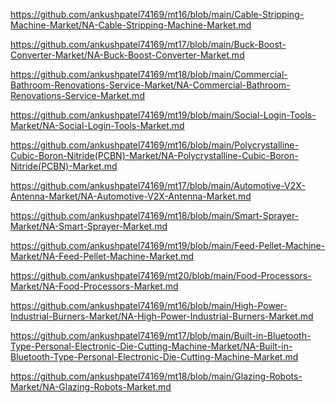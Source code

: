 <p><a href="https://github.com/ankushpatel74169/mt16/blob/main/Cable-Stripping-Machine-Market/NA-Cable-Stripping-Machine-Market.md">https://github.com/ankushpatel74169/mt16/blob/main/Cable-Stripping-Machine-Market/NA-Cable-Stripping-Machine-Market.md</a></p><p><a href="https://github.com/ankushpatel74169/mt17/blob/main/Buck-Boost-Converter-Market/NA-Buck-Boost-Converter-Market.md">https://github.com/ankushpatel74169/mt17/blob/main/Buck-Boost-Converter-Market/NA-Buck-Boost-Converter-Market.md</a></p><p><a href="https://github.com/ankushpatel74169/mt18/blob/main/Commercial-Bathroom-Renovations-Service-Market/NA-Commercial-Bathroom-Renovations-Service-Market.md">https://github.com/ankushpatel74169/mt18/blob/main/Commercial-Bathroom-Renovations-Service-Market/NA-Commercial-Bathroom-Renovations-Service-Market.md</a></p><p><a href="https://github.com/ankushpatel74169/mt19/blob/main/Social-Login-Tools-Market/NA-Social-Login-Tools-Market.md">https://github.com/ankushpatel74169/mt19/blob/main/Social-Login-Tools-Market/NA-Social-Login-Tools-Market.md</a></p><p><a href="https://github.com/ankushpatel74169/mt16/blob/main/Polycrystalline-Cubic-Boron-Nitride(PCBN)-Market/NA-Polycrystalline-Cubic-Boron-Nitride(PCBN)-Market.md">https://github.com/ankushpatel74169/mt16/blob/main/Polycrystalline-Cubic-Boron-Nitride(PCBN)-Market/NA-Polycrystalline-Cubic-Boron-Nitride(PCBN)-Market.md</a></p><p><a href="https://github.com/ankushpatel74169/mt17/blob/main/Automotive-V2X-Antenna-Market/NA-Automotive-V2X-Antenna-Market.md">https://github.com/ankushpatel74169/mt17/blob/main/Automotive-V2X-Antenna-Market/NA-Automotive-V2X-Antenna-Market.md</a></p><p><a href="https://github.com/ankushpatel74169/mt18/blob/main/Smart-Sprayer-Market/NA-Smart-Sprayer-Market.md">https://github.com/ankushpatel74169/mt18/blob/main/Smart-Sprayer-Market/NA-Smart-Sprayer-Market.md</a></p><p><a href="https://github.com/ankushpatel74169/mt19/blob/main/Feed-Pellet-Machine-Market/NA-Feed-Pellet-Machine-Market.md">https://github.com/ankushpatel74169/mt19/blob/main/Feed-Pellet-Machine-Market/NA-Feed-Pellet-Machine-Market.md</a></p><p><a href="https://github.com/ankushpatel74169/mt20/blob/main/Food-Processors-Market/NA-Food-Processors-Market.md">https://github.com/ankushpatel74169/mt20/blob/main/Food-Processors-Market/NA-Food-Processors-Market.md</a></p><p><a href="https://github.com/ankushpatel74169/mt16/blob/main/High-Power-Industrial-Burners-Market/NA-High-Power-Industrial-Burners-Market.md">https://github.com/ankushpatel74169/mt16/blob/main/High-Power-Industrial-Burners-Market/NA-High-Power-Industrial-Burners-Market.md</a></p><p><a href="https://github.com/ankushpatel74169/mt17/blob/main/Built-in-Bluetooth-Type-Personal-Electronic-Die-Cutting-Machine-Market/NA-Built-in-Bluetooth-Type-Personal-Electronic-Die-Cutting-Machine-Market.md">https://github.com/ankushpatel74169/mt17/blob/main/Built-in-Bluetooth-Type-Personal-Electronic-Die-Cutting-Machine-Market/NA-Built-in-Bluetooth-Type-Personal-Electronic-Die-Cutting-Machine-Market.md</a></p><p><a href="https://github.com/ankushpatel74169/mt18/blob/main/Glazing-Robots-Market/NA-Glazing-Robots-Market.md">https://github.com/ankushpatel74169/mt18/blob/main/Glazing-Robots-Market/NA-Glazing-Robots-Market.md</a></p>
